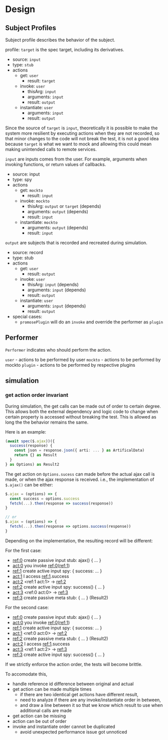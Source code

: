 # Design

## Subject Profiles

Subject profile describes the behavior of the subject.

profile: `target` is the spec target, including its derivatives.

- source: `input`
- type: `stub`
- actions
  - get: `user`
    - result: `target`
    <!-- - in-between-actions: `user`? -->
  - invoke: `user`
    - thisArg: `input`
    - arguments: `input`
    - result: `output`
    <!-- - in-between-actions:
      - profile: `target`
        - source: `input`
        - type: `stub`
        - actions
          - get: ignored
            - if the result is not used as the result of invocation, the get essentially does nothing
            - if the result is used as the result of invocation:
              - if it is new value, it will be `output` as dictated by `invoke` rule
              - if it is `input`, performer can be `mockto` (original), and `user` (as it is returned to user)
              - if it is `output`, nothing changes, as if it comes in as `invoke param` or `set value`, it already add `mockto` as performer.
            - result: `tbd`
              - if invoke returns this, it will be `output`
              - if invoke does not return this, -->
  - instantiate: `user`
    - arguments: `input`
    - result: `output`

Since the source of `target` is `input`,
theoretically it is possible to make the system more resilient by executing actions when they are not recorded,
so that minor changes to the code will not break the test,
it is not a good idea because `target` is what we want to mock and allowing this could mean making unintended calls to remote services.

`input` are inputs comes from the user.
For example, arguments when invoking functions,
or return values of callbacks.

- source: input
- type: spy
- actions
  - get: `mockto`
    - result: `input`
  - invoke: `mockto`
    - thisArg: `output` or `target` (depends)
    - arguments: `output` (depends)
    - result: `input`
  - instantiate: `mockto`
    - arguments: `output` (depends)
    - result: `input`

`output` are subjects that is recorded and recreated during simulation.

- source: record
- type: stub
- actions
  - get: `user`
    - result: `output`
  - invoke: `user`
    - thisArg: `input` (depends)
    - arguments: `input` (depends)
    - result: `output`
  - instantiate: `user`
    - arguments: `input` (depends)
    - result: `output`
- special cases:
  - `promosePlugin` will do an `invoke` and override the performer as `plugin`

## Performer

`Performer` indicates who should perform the action.

`user` - actions to be performed by user
`mockto` - actions to be performed by mockto
`plugin` - actions to be performed by respective plugins

## simulation

### get action order invariant

During simulation,
the get calls can be made out of order to certain degree.
This allows both the external dependency and logic code to change when certain property is accessed without breaking the test.
This is allowed as long the the behavior remains the same.

Here is an example:

```ts
(await spec($.ajax))({
  success(response) {
    const json = response.json({ arti: ... } as ArtificalData)
    return {} as Result
  }
} as Options) as Result2
```

The get action on `Options.sucess` can made before the actual ajax call is made,
or when the ajax response is received.
i.e., the implementation of `$.ajax()` can be either:

```ts
$.ajax = (options) => {
  const success = options.success
  fetch(...).then(response => success(response))
}

// or
$.ajax = (options) => {
  fetch(...).then(response => options.success(response))
}
```

Depending on the implementation, the resulting record will be different:

For the first case:

- <ref:0> create passive input stub: ajax() { ... }
- <act:0> you invoke <ref:0>(<ref:1>)
- <ref:1> create active input spy: { success: ... }
- <act:1> I access <ref:1>.success
- <act:2> <ref:1 act:1> -> <ref:2>
- <ref:2> create active input spy: success() { ... }
- <act:3> <ref:0 act:0> -> <ref:3>
- <ref:3> create passive meta stub: { ... } (Result2)

For the second case:

- <ref:0> create passive input stub: ajax() { ... }
- <act:0> you invoke <ref:0>(<ref:1>)
- <ref:1> create active input spy: { success: ... }
- <act:1> <ref:0 act:0> -> <ref:2>
- <ref:2> create passive meta stub: { ... } (Result2)
- <act:2> I access <ref:1>.success
- <act:3> <ref:1 act:2> -> <ref:3>
- <ref:3> create active input spy: success() { ... }

If we strictly enforce the action order, the tests will become brittle.

To accomodate this,

- handle reference id difference between original and actual
- get action can be made multiple times
  - if there are two identical get actions have different result,
  - need to analyze if there are any invoke/instantiate order in between,
  - and draw a line between it so that we know which result to use when additional calls are made
- get action can be missing
- action can be out of order
- invoke and instantiate order cannot be duplicated
  - avoid unexpected performance issue got unnoticed
